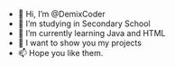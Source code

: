 - 👋 Hi, I’m @DemixCoder
- 👀 I’m studying in Secondary School
- 🌱 I’m currently learning Java and HTML
- 💞️ I want to show you my projects
- 📫 Hope you like them.
